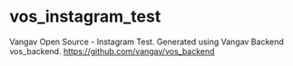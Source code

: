 # vos_instagram_test
Vangav Open Source - Instagram Test. Generated using Vangav Backend vos_backend. https://github.com/vangav/vos_backend
